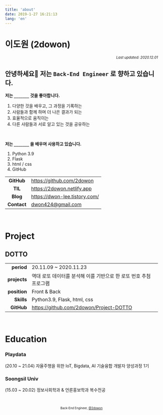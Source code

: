 ```yaml
---
title: 'about'
date: 2019-1-27 16:21:13
lang: 'en'
---
```


# 이도원 (2dowon)

<div align="right"><sub><i>Last updated: 2020.12.01</i></sub></div>

## 안녕하세요👋 저는 `Back-End Engineer` 로 향하고 있습니다.


**저는 `_______` 것을 좋아합니다.**
1. 다양한 것을 배우고, 그 과정을 기록하는
2. 사람들과 함께 하며 더 나은 결과가 되는 
3. 효율적으로 움직이는
4. 다른 사람들과 서로 알고 있는 것을 공유하는

<br />

**저는 `_______` 을 배우며 사용하고 있습니다.**
1. Python 3.9
2. Flask
3. html / css
4. GitHub


|             |                                         |
| :---------: | --------------------------------------- |
| **GitHub**  | https://github.com/2dowon               |
| **TIL**     | https://2dowon.netlify.app              |
| **Blog**    | https://dwon-lee.tistory.com/           |
| **Contact** | <dwon424@gmail.com>                     |


<br />

# Project

## DOTTO

|              |                                                                 |
| -----------: | --------------------------------------------------------------- |
|   **period** | 20.11.09 ~ 2020.11.23                                           |
| **projects** | 역대 로또 데이터를 분석해 이를 기반으로 한 로또 번호 추첨 프로그램    |
| **position** | Front & Back                                                    |
| **Skills**   | Python3.9, Flask, html, css                                     |
| **GitHub**   | https://github.com/2dowon/Project-DOTTO                         |


<br />

# Education

### Playdata

(20.10 ~ 21.04) 자율주행을 위한 IoT, Bigdata, AI 기술융합 개발자 양성과정 1기

### Soongsil Univ

(15.03 ~ 20.02) 정보사회학과 & 언론홍보학과 복수전공


<div align="center" class="final">



<br/>

<sub><sup>Back-End Engineer, <a href="https://github.com/2dowon">@2dowon</a></sup></sub>

</div>